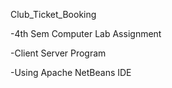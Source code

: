 Club_Ticket_Booking

-4th Sem Computer Lab Assignment


-Client Server Program 


-Using Apache NetBeans IDE
